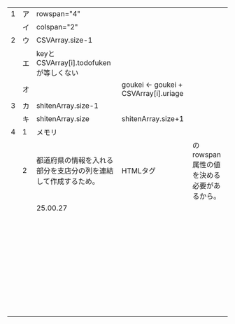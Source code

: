 |      |      |                                                              |                                                       |
| ---- | ---- | ------------------------------------------------------------ | ----------------------------------------------------- |
| 1    | ア   | rowspan="4"                                                  |                                                       |
|      | イ   | colspan="2"                                                  |                                                       |
| 2    | ウ   | CSVArray.size-1                                              |                                                       |
|      | エ   | keyとCSVArray[i].todofukenが等しくない                       |                                                       |
|      | オ   |                                                              | goukei <- goukei + CSVArray[i].uriage                 |
| 3    | カ   | shitenArray.size-1                                           |                                                       |
|      | キ   | shitenArray.size                                             | shitenArray.size+1                                    |
| 4    | 1    | メモリ                                                       |                                                       |
|      | 2    | 都道府県の情報を入れる部分を支店分の列を連結して作成するため。 | HTMLタグ<td>のrowspan属性の値を決める必要があるから。 |
|      |      | 25.00.27                                                     |                                                       |
|      |      |                                                              |                                                       |
|      |      |                                                              |                                                       |
|      |      |                                                              |                                                       |
|      |      |                                                              |                                                       |
|      |      |                                                              |                                                       |
|      |      |                                                              |                                                       |
|      |      |                                                              |                                                       |
|      |      |                                                              |                                                       |
|      |      |                                                              |                                                       |
|      |      |                                                              |                                                       |
|      |      |                                                              |                                                       |
|      |      |                                                              |                                                       |
|      |      |                                                              |                                                       |
|      |      |                                                              |                                                       |
|      |      |                                                              |                                                       |
|      |      |                                                              |                                                       |
|      |      |                                                              |                                                       |
|      |      |                                                              |                                                       |
|      |      |                                                              |                                                       |
|      |      |                                                              |                                                       |
|      |      |                                                              |                                                       |
|      |      |                                                              |                                                       |
|      |      |                                                              |                                                       |
|      |      |                                                              |                                                       |
|      |      |                                                              |                                                       |
|      |      |                                                              |                                                       |
|      |      |                                                              |                                                       |
|      |      |                                                              |                                                       |
|      |      |                                                              |                                                       |
|      |      |                                                              |                                                       |
|      |      |                                                              |                                                       |
|      |      |                                                              |                                                       |
|      |      |                                                              |                                                       |
|      |      |                                                              |                                                       |
|      |      |                                                              |                                                       |
|      |      |                                                              |                                                       |
|      |      |                                                              |                                                       |
|      |      |                                                              |                                                       |
|      |      |                                                              |                                                       |

